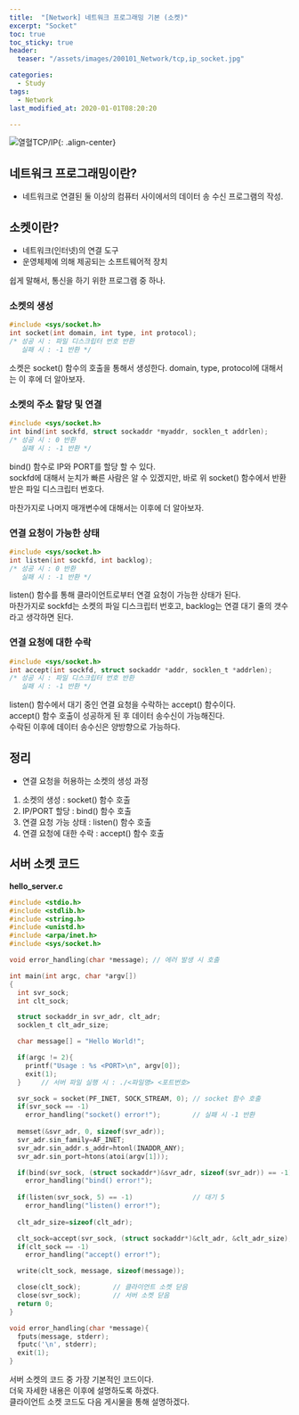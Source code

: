 ```yaml
---
title:  "[Network] 네트워크 프로그래밍 기본 (소켓)"
excerpt: "Socket"
toc: true
toc_sticky: true
header:
  teaser: "/assets/images/200101_Network/tcp,ip_socket.jpg"

categories:
  - Study
tags:
  - Network
last_modified_at: 2020-01-01T08:20:20

---
```


![열혈TCP/IP](https://yeollog.github.io/assets/images/200101_Network/tcp,ip_socket.jpg "열혈TCP/IP"){: .align-center}

## 네트워크 프로그래밍이란?
 - 네트워크로 연결된 둘 이상의 컴퓨터 사이에서의 데이터 송 수신 프로그램의 작성.

## 소켓이란?
 - 네트워크(인터넷)의 연결 도구
 - 운영체제에 의해 제공되는 소프트웨어적 장치

 쉽게 말해서, 통신을 하기 위한 프로그램 중 하나.
 
### 소켓의 생성
 
 ```c
 #include <sys/socket.h>
 int socket(int domain, int type, int protocol);
 /* 성공 시 : 파일 디스크립터 번호 반환
    실패 시 : -1 반환 */
 ```
 
 소켓은 socket() 함수의 호출을 통해서 생성한다.
 domain, type, protocol에 대해서는 이 후에 더 알아보자.

### 소켓의 주소 할당 및 연결
 
 ```c
 #include <sys/socket.h>
 int bind(int sockfd, struct sockaddr *myaddr, socklen_t addrlen);
 /* 성공 시 : 0 반환
    실패 시 : -1 반환 */
 ```

 bind() 함수로 IP와 PORT를 할당 할 수 있다.  
 sockfd에 대해서 눈치가 빠른 사람은 알 수 있겠지만, 바로 위 socket() 함수에서 반환 받은 파일 디스크립터 번호다.  

 마찬가지로 나머지 매개변수에 대해서는 이후에 더 알아보자.

### 연결 요청이 가능한 상태

 ```c
 #include <sys/socket.h>
 int listen(int sockfd, int backlog);
 /* 성공 시 : 0 반환
    실패 시 : -1 반환 */
 ```

 listen() 함수를 통해 클라이언트로부터 연결 요청이 가능한 상태가 된다.  
 마찬가지로 sockfd는 소켓의 파일 디스크립터 번호고, backlog는 연결 대기 줄의 갯수라고 생각하면 된다.

### 연결 요청에 대한 수락

 ```c
 #include <sys/socket.h>
 int accept(int sockfd, struct sockaddr *addr, socklen_t *addrlen);
 /* 성공 시 : 파일 디스크립터 번호 반환
    실패 시 : -1 반환 */
 ```

 listen() 함수에서 대기 중인 연결 요청을 수락하는 accept() 함수이다.  
 accept() 함수 호출이 성공하게 된 후 데이터 송수신이 가능해진다.  
 수락된 이후에 데이터 송수신은 양방향으로 가능하다.

## 정리
 + 연결 요청을 허용하는 소켓의 생성 과정
  1. 소켓의 생성 : socket() 함수 호출
  2. IP/PORT 할당 : bind() 함수 호출
  3. 연결 요청 가능 상태 : listen() 함수 호출
  4. 연결 요청에 대한 수락 : accept() 함수 호출

## 서버 소켓 코드
 **hello_server.c**
 
```c
#include <stdio.h>
#include <stdlib.h>
#include <string.h>
#include <unistd.h>
#include <arpa/inet.h>
#include <sys/socket.h>

void error_handling(char *message); // 에러 발생 시 호출

int main(int argc, char *argv[])
{
  int svr_sock;
  int clt_sock;

  struct sockaddr_in svr_adr, clt_adr;
  socklen_t clt_adr_size;

  char message[] = "Hello World!";

  if(argc != 2){
    printf("Usage : %s <PORT>\n", argv[0]);
    exit(1);
  }     // 서버 파일 실행 시 : ./<파일명> <포트번호>

  svr_sock = socket(PF_INET, SOCK_STREAM, 0); // socket 함수 호출
  if(svr_sock == -1)
    error_handling("socket() error!");        // 실패 시 -1 반환
  
  memset(&svr_adr, 0, sizeof(svr_adr));
  svr_adr.sin_family=AF_INET;
  svr_adr.sin_addr.s_addr=htonl(INADDR_ANY);
  svr_adr.sin_port=htons(atoi(argv[1]));

  if(bind(svr_sock, (struct sockaddr*)&svr_adr, sizeof(svr_adr)) == -1)       // bind 함수 호출
    error_handling("bind() error!");
  
  if(listen(svr_sock, 5) == -1)               // 대기 5
    error_handling("listen() error!");
  
  clt_adr_size=sizeof(clt_adr);

  clt_sock=accept(svr_sock, (struct sockaddr*)&clt_adr, &clt_adr_size);       // accept 함수 호출
  if(clt_sock == -1)
    error_handling("accept() error!");

  write(clt_sock, message, sizeof(message));

  close(clt_sock);        // 클라이언트 소켓 닫음
  close(svr_sock);        // 서버 소켓 닫음
  return 0;
}

void error_handling(char *message){
  fputs(message, stderr);
  fputc('\n', stderr);
  exit(1);
}
```

서버 소켓의 코드 중 가장 기본적인 코드이다.  
더욱 자세한 내용은 이후에 설명하도록 하겠다.  
클라이언트 소켓 코드도 다음 게시물을 통해 설명하겠다.